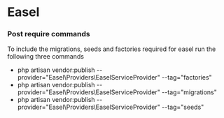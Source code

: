 # Easel

### Post require commands
To include the migrations, seeds and factories required for easel run the following three commands

- php artisan vendor:publish --provider="Easel\Providers\EaselServiceProvider" --tag="factories"
- php artisan vendor:publish --provider="Easel\Providers\EaselServiceProvider" --tag="migrations"
- php artisan vendor:publish --provider="Easel\Providers\EaselServiceProvider" --tag="seeds"